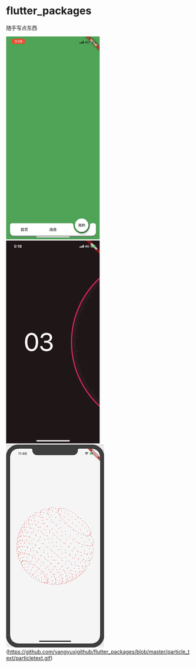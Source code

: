 # flutter_packages


随手写点东西


![image](https://github.com/yangyuxigithub/flutter_packages/blob/master/custom_tabs/custom_tabs.gif)   ![image](https://github.com/yangyuxigithub/flutter_packages/blob/master/select_wheel/select_wheel.gif)    ![image](https://github.com/yangyuxigithub/flutter_packages/blob/master/qiu/画个球啊.gif)
(https://github.com/yangyuxigithub/flutter_packages/blob/master/particle_text/particletext.gif)

